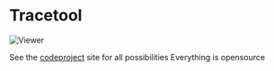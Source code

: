 # Tracetool


<img alt="Viewer" src="https://raw.githubusercontent.com/capslock66/Tracetool/master/Server1.jpg">

See the [codeproject](http://www.codeproject.com/Articles/5498/TraceTool-The-Swiss-Army-Knife-of-Trace) site for all possibilities
Everything is opensource
